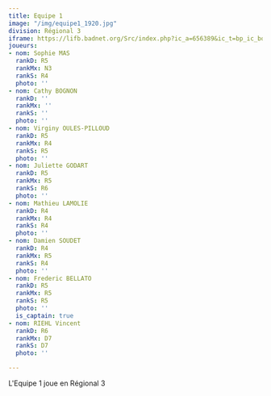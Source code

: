 ```yaml
---
title: Equipe 1
image: "/img/equipe1_1920.jpg"
division: Régional 3
iframe: https://lifb.badnet.org/Src/index.php?ic_a=656389&ic_t=bp_ic_body&eventId=10307&roundId=469768
joueurs:
- nom: Sophie MAS
  rankD: R5
  rankMx: N3
  rankS: R4
  photo: ''
- nom: Cathy BOGNON
  rankD: ''
  rankMx: ''
  rankS: ''
  photo: ''
- nom: Virginy OULES-PILLOUD
  rankD: R5
  rankMx: R4
  rankS: R5
  photo: ''
- nom: Juliette GODART
  rankD: R5
  rankMx: R5
  rankS: R6
  photo: ''
- nom: Mathieu LAMOLIE
  rankD: R4
  rankMx: R4
  rankS: R4
  photo: ''
- nom: Damien SOUDET
  rankD: R4
  rankMx: R5
  rankS: R4
  photo: ''
- nom: Frederic BELLATO
  rankD: R5
  rankMx: R5
  rankS: R5
  photo: ''
  is_captain: true
- nom: RIEHL Vincent
  rankD: R6
  rankMx: D7
  rankS: D7
  photo: ''

---
```

L'Equipe 1 joue en Régional 3